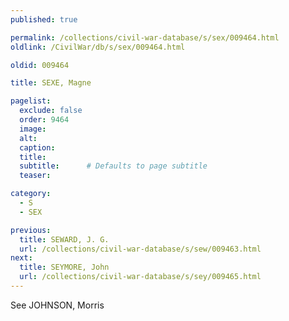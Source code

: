 ```yaml
---
published: true

permalink: /collections/civil-war-database/s/sex/009464.html
oldlink: /CivilWar/db/s/sex/009464.html

oldid: 009464

title: SEXE, Magne

pagelist:
  exclude: false
  order: 9464
  image: 
  alt:
  caption:
  title:
  subtitle:      # Defaults to page subtitle
  teaser:

category: 
  - S 
  - SEX

previous:
  title: SEWARD, J. G.
  url: /collections/civil-war-database/s/sew/009463.html  
next:
  title: SEYMORE, John
  url: /collections/civil-war-database/s/sey/009465.html   
---
```

See JOHNSON, Morris